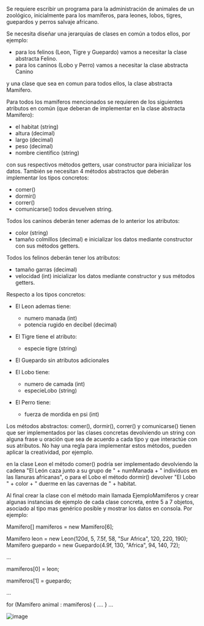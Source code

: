 Se requiere escribir un programa para la administración de animales de un zoológico, inicialmente para los mamíferos, para leones, lobos, tigres, guepardos y perros salvaje africano.

Se necesita diseñar una jerarquías de clases en común a todos ellos, por ejemplo:
- para los felinos (Leon, Tigre y Guepardo) vamos a necesitar la clase abstracta Felino.
- para los caninos (Lobo y Perro) vamos a necesitar la clase abstracta Canino

y una clase que sea en comun para todos ellos, la clase abstracta Mamifero.

Para todos los mamíferos mencionados se requieren de los siguientes atributos en común (que deberan de implementar en la clase abstracta Mamifero): 
- el habitat (string)
- altura (decimal)
- largo (decimal)
- peso (decimal)
- nombre científico (string)
  
con sus respectivos métodos getters, usar constructor para inicializar los datos. También se necesitan 4 métodos abstractos que deberán implementar los tipos concretos:
- comer()
- dormir()
- correr()
- comunicarse()
todos devuelven string.

Todos los caninos deberán tener ademas de lo anterior los atributos: 
- color (string)
- tamaño colmillos (decimal)
e inicializar los datos mediante constructor con sus métodos getters.

Todos los felinos deberán tener los atributos: 
- tamaño garras (decimal)
- velocidad (int)
inicializar los datos mediante constructor y sus métodos getters.

Respecto a los tipos concretos:

- El Leon ademas tiene:
  * numero manada (int)
  * potencia rugido en decibel (decimal)

- El Tigre tiene el atributo:
  * especie tigre (string)

- El Guepardo sin atributos adicionales

- El Lobo tiene:
  * numero de camada (int)
  * especieLobo (string)

- El Perro tiene:
  * fuerza de mordida en psi (int)

Los métodos abstractos:
  comer(), dormir(), correr() y comunicarse() 
tienen que ser implementados por las clases concretas devolviendo un string con alguna frase u oración que sea de acuerdo a cada tipo y que interactúe con sus atributos. No hay una regla para implementar estos métodos, pueden aplicar la creatividad, por ejemplo.

en la clase Leon el método comer() podría ser implementado devolviendo la cadena "El León caza junto a su grupo de " + numManada + " individuos en las llanuras africanas", o para el Lobo el método dormir() devolver "El Lobo " + color + " duerme en las cavernas de " + habitat.

Al final crear la clase con el método main llamada EjemploMamiferos y crear algunas instancias de ejemplo de cada clase concreta, entre 5 a 7 objetos, asociado al tipo mas genérico posible y mostrar los datos en consola. Por ejemplo:

Mamifero[] mamiferos = new Mamifero[6];
 
Mamifero leon = new Leon(120d, 5, 7.5f, 58, "Sur Africa", 120, 220, 190);
Mamifero guepardo = new Guepardo(4.9f, 130, "Africa", 94, 140, 72);

...

mamiferos[0] = leon;

mamiferos[1] = guepardo;

...
 
for (Mamifero animal : mamiferos) {
    ....
}
...


![image](https://github.com/CCrisstian/TAREA_Zoo_Clases_ABSTRACTAS/assets/111469216/2c175ece-5bd7-45ed-8086-f0891c392f9e)
